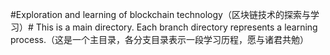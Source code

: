 #Exploration and learning of blockchain technology（区块链技术的探索与学习）#
This is a main directory. Each branch directory represents a learning process.（这是一个主目录，各分支目录表示一段学习历程，愿与诸君共勉）